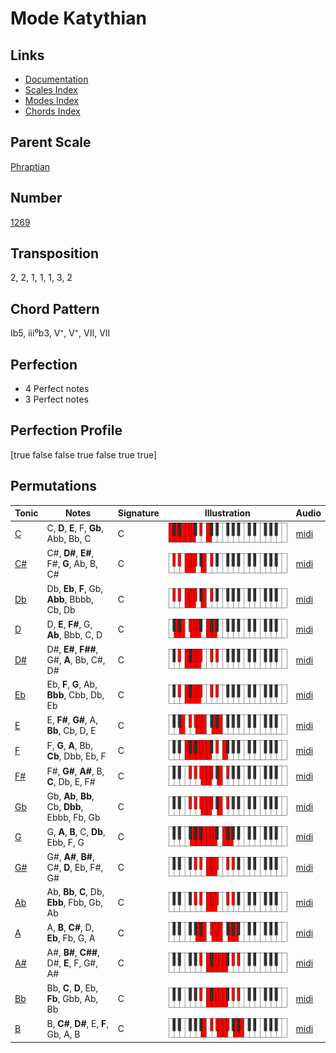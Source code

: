 # Mode Katythian

## Links

- [Documentation](README.md)
- [Scales Index](Scales.md)
- [Modes Index](Modes.md)
- [Chords Index](Chords.md)

## Parent Scale

[Phraptian](ScalePhraptian.md)

## Number

[1269](https://ianring.com/musictheory/scales/1269)

## Transposition

2, 2, 1, 1, 1, 3, 2

## Chord Pattern

Ib5, iii⁰b3, V⁺, V⁺, VII, VII

## Perfection

- 4 Perfect notes
- 3 Perfect notes

## Perfection Profile

[true false false true false true true]

## Permutations

| Tonic | Notes | Signature | Illustration | Audio |
|-------|-------|-----------|--------------|-------|
| [C](ModeCNaturalKatythian.md) | C, **D**, **E**, F, **Gb**, Abb, Bb, C | C | ![CNaturalKatythian](ModeCNaturalKatythian.png) | [midi](https://github.com/edipermadi/music/blob/main/docs/ModeCNaturalKatythian.mid?raw=true) |
| [C#](ModeCSharpKatythian.md) | C#, **D#**, **E#**, F#, **G**, Ab, B, C# | C | ![CSharpKatythian](ModeCSharpKatythian.png) | [midi](https://github.com/edipermadi/music/blob/main/docs/ModeCSharpKatythian.mid?raw=true) |
| [Db](ModeDFlatKatythian.md) | Db, **Eb**, **F**, Gb, **Abb**, Bbbb, Cb, Db | C | ![DFlatKatythian](ModeDFlatKatythian.png) | [midi](https://github.com/edipermadi/music/blob/main/docs/ModeDFlatKatythian.mid?raw=true) |
| [D](ModeDNaturalKatythian.md) | D, **E**, **F#**, G, **Ab**, Bbb, C, D | C | ![DNaturalKatythian](ModeDNaturalKatythian.png) | [midi](https://github.com/edipermadi/music/blob/main/docs/ModeDNaturalKatythian.mid?raw=true) |
| [D#](ModeDSharpKatythian.md) | D#, **E#**, **F##**, G#, **A**, Bb, C#, D# | C | ![DSharpKatythian](ModeDSharpKatythian.png) | [midi](https://github.com/edipermadi/music/blob/main/docs/ModeDSharpKatythian.mid?raw=true) |
| [Eb](ModeEFlatKatythian.md) | Eb, **F**, **G**, Ab, **Bbb**, Cbb, Db, Eb | C | ![EFlatKatythian](ModeEFlatKatythian.png) | [midi](https://github.com/edipermadi/music/blob/main/docs/ModeEFlatKatythian.mid?raw=true) |
| [E](ModeENaturalKatythian.md) | E, **F#**, **G#**, A, **Bb**, Cb, D, E | C | ![ENaturalKatythian](ModeENaturalKatythian.png) | [midi](https://github.com/edipermadi/music/blob/main/docs/ModeENaturalKatythian.mid?raw=true) |
| [F](ModeFNaturalKatythian.md) | F, **G**, **A**, Bb, **Cb**, Dbb, Eb, F | C | ![FNaturalKatythian](ModeFNaturalKatythian.png) | [midi](https://github.com/edipermadi/music/blob/main/docs/ModeFNaturalKatythian.mid?raw=true) |
| [F#](ModeFSharpKatythian.md) | F#, **G#**, **A#**, B, **C**, Db, E, F# | C | ![FSharpKatythian](ModeFSharpKatythian.png) | [midi](https://github.com/edipermadi/music/blob/main/docs/ModeFSharpKatythian.mid?raw=true) |
| [Gb](ModeGFlatKatythian.md) | Gb, **Ab**, **Bb**, Cb, **Dbb**, Ebbb, Fb, Gb | C | ![GFlatKatythian](ModeGFlatKatythian.png) | [midi](https://github.com/edipermadi/music/blob/main/docs/ModeGFlatKatythian.mid?raw=true) |
| [G](ModeGNaturalKatythian.md) | G, **A**, **B**, C, **Db**, Ebb, F, G | C | ![GNaturalKatythian](ModeGNaturalKatythian.png) | [midi](https://github.com/edipermadi/music/blob/main/docs/ModeGNaturalKatythian.mid?raw=true) |
| [G#](ModeGSharpKatythian.md) | G#, **A#**, **B#**, C#, **D**, Eb, F#, G# | C | ![GSharpKatythian](ModeGSharpKatythian.png) | [midi](https://github.com/edipermadi/music/blob/main/docs/ModeGSharpKatythian.mid?raw=true) |
| [Ab](ModeAFlatKatythian.md) | Ab, **Bb**, **C**, Db, **Ebb**, Fbb, Gb, Ab | C | ![AFlatKatythian](ModeAFlatKatythian.png) | [midi](https://github.com/edipermadi/music/blob/main/docs/ModeAFlatKatythian.mid?raw=true) |
| [A](ModeANaturalKatythian.md) | A, **B**, **C#**, D, **Eb**, Fb, G, A | C | ![ANaturalKatythian](ModeANaturalKatythian.png) | [midi](https://github.com/edipermadi/music/blob/main/docs/ModeANaturalKatythian.mid?raw=true) |
| [A#](ModeASharpKatythian.md) | A#, **B#**, **C##**, D#, **E**, F, G#, A# | C | ![ASharpKatythian](ModeASharpKatythian.png) | [midi](https://github.com/edipermadi/music/blob/main/docs/ModeASharpKatythian.mid?raw=true) |
| [Bb](ModeBFlatKatythian.md) | Bb, **C**, **D**, Eb, **Fb**, Gbb, Ab, Bb | C | ![BFlatKatythian](ModeBFlatKatythian.png) | [midi](https://github.com/edipermadi/music/blob/main/docs/ModeBFlatKatythian.mid?raw=true) |
| [B](ModeBNaturalKatythian.md) | B, **C#**, **D#**, E, **F**, Gb, A, B | C | ![BNaturalKatythian](ModeBNaturalKatythian.png) | [midi](https://github.com/edipermadi/music/blob/main/docs/ModeBNaturalKatythian.mid?raw=true) |
